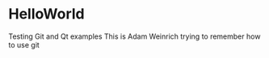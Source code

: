 HelloWorld
==========

Testing Git and Qt examples
This is Adam Weinrich trying to remember how to use git
